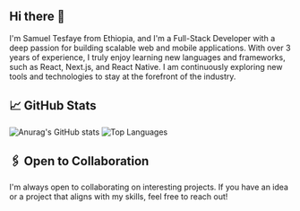 ## Hi there 👋 

I'm Samuel Tesfaye from Ethiopia, and I'm a Full-Stack Developer with a deep passion for building scalable web and mobile applications. With over 3 years of experience, I truly enjoy learning new languages and frameworks, such as React, Next.js, and React Native. I am continuously exploring new tools and technologies to stay at the forefront of the industry.



<!--
**tesamuel130/tesamuel130** is a ✨ _special_ ✨ repository because its `README.md` (this file) appears on your GitHub profile.

Here are some ideas to get you started:

- 🔭 I’m currently working on secreate project
- 🌱 I’m currently learning 
- 👯 I’m looking to collaborate on sys
- 🤔 I’m looking for help with ...
- 💬 Ask me about ...
- 📫 How to reach me: ...
- 😄 Pronouns: ...
- ⚡ Fun fact: ...
-->

## 📈 GitHub Stats

![Anurag's GitHub stats](https://github-readme-stats.vercel.app/api?username=tesamuel130&show_icons=true&theme=dark)
![Top Languages](https://github-readme-stats.vercel.app/api/top-langs/?username=tesamuel130&layout=compact&theme=dark)


## 🖇️ Open to Collaboration

I'm always open to collaborating on interesting projects. If you have an idea or a project that aligns with my skills, feel free to reach out!
